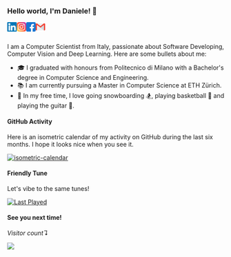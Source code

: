### Hello world, I'm Daniele! 👋

<a href="https://www.linkedin.com/in/daniele-chiappalupi-1ab2441b3/">
  <img align="left" alt="Daniele Chiappalupi | LinkedIn" width="22px" src="https://raw.githubusercontent.com/daniCh8/daniCh8/master/assets/linkedin.svg" />
</a>
<a href="https://www.instagram.com/danich.8/">
  <img align="left" alt="Daniele Chiappalupi | Instagram" width="22px" src="https://raw.githubusercontent.com/daniCh8/daniCh8/master/assets/instagram.svg" />
</a>
<a href="https://www.facebook.com/daniele.chiappalupi/">
  <img align="left" alt="Daniele Chiappalupi | Facebook" width="22px" src="https://raw.githubusercontent.com/daniCh8/daniCh8/master/assets/facebook.svg" />
</a>
<a href="mailto:daniele.chiappalupi@gmail.com">
  <img align="left" alt="Daniele Chiappalupi | Gmail" width="22px" src="https://raw.githubusercontent.com/daniCh8/daniCh8/master/assets/gmail.svg" />
</a>

<br />
<br />

I am a Computer Scientist from Italy, passionate about Software Developing, Computer Vision and Deep Learning.
Here are some bullets about me:
- 🎓 I graduated with honours from Politecnico di Milano with a Bachelor's degree in Computer Science and Engineering.
- 📚 I am currently pursuing a Master in Computer Science at ETH Zürich.
- 🎲 In my free time, I love going snowboarding 🏂, playing basketball 🏀 and playing the guitar 🎸.

#### GitHub Activity

Here is an isometric calendar of my activity on GitHub during the last six months. I hope it looks nice when you see it.

[![isometric-calendar](https://metrics.lecoq.io/daniCh8?template=classic&base.header=0&base.activity=0&base.community=0&base.repositories=0&base.metadata=0&isocalendar=1&isocalendar.duration=half-year&config.timezone=Europe%2FRome)](https://github.com/daniCh8?tab=repositories)

#### Friendly Tune

Let's vibe to the same tunes!

[<img src="https://readme-spotify-status-seven.vercel.app/api/run-spotify-status" alt="Last Played" width="400" />](https://open.spotify.com/playlist/7zIOB1yfg0Myrq1Gfcz0h1?si=Xwg6-AEiSMqJy9-6dxc4GA)

#### See you next time!

*Visitor count↴*

<p align="left"> 
  <img src="https://profile-counter.glitch.me/daniCh8/count.svg" />
</p>
